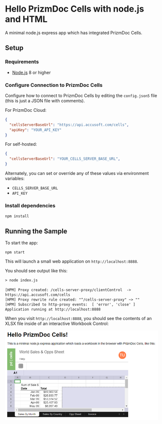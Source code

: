 # Hello PrizmDoc Cells with node.js and HTML

A minimal node.js express app which has integrated PrizmDoc Cells.

## Setup

### Requirements

- [Node.js](https://nodejs.org) 8 or higher

### Configure Connection to PrizmDoc Cells

Configure how to connect to PrizmDoc Cells by editing the `config.json5` file (this is just a JSON file with comments).

For PrizmDoc Cloud:

```json
{
  "cellsServerBaseUrl": "https://api.accusoft.com/cells",
  "apiKey": "YOUR_API_KEY"
}
```

For self-hosted:

```json
{
  "cellsServerBaseUrl": "YOUR_CELLS_SERVER_BASE_URL",
}
```

Alternately, you can set or override any of these values via environment variables:

- `CELLS_SERVER_BASE_URL`
- `API_KEY`

### Install dependencies

```
npm install
```

## Running the Sample

To start the app:

```
npm start
```

This will launch a small web application on `http://localhost:8888`.

You should see output like this:

```
> node index.js

[HPM] Proxy created: /cells-server-proxy/clientControl  ->  https://api.accusoft.com/cells
[HPM] Proxy rewrite rule created: "^/cells-server-proxy" ~> ""
[HPM] Subscribed to http-proxy events:  [ 'error', 'close' ]
Application running at http://localhost:8888
```

When you visit `http://localhost:8888`, you should see the contents of an XLSX
file inside of an interactive Workbook Control:

![](screenshot.png)
